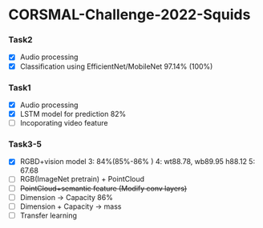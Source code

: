 # CORSMAL-Challenge-2022-Squids

### Task2

- [x] Audio processing
- [x] Classification using EfficientNet/MobileNet 97.14% (100%)

### Task1

- [x] Audio processing
- [x] LSTM model for prediction 82%
- [ ] Incoporating video feature 

### Task3-5

- [x] RGBD+vision model 3: 84%(85%-86% ) 4: wt88.78, wb89.95 h88.12 5: 67.68
- [ ] RGB(ImageNet pretrain) + PointCloud
- [ ] ~~PointCloud+semantic feature (Modify conv layers)~~
- [ ] Dimension -> Capacity 86%
- [ ] Dimension + Capacity -> mass
- [ ] Transfer learning
